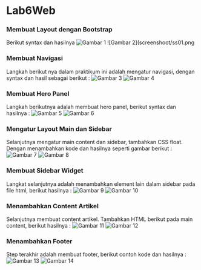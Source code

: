 # Lab6Web
### Membuat Layout dengan Bootstrap
Berikut syntax dan hasilnya
![Gambar 1](screenshoot/ss1.png)
![Gambar 2](screenshoot/ss01.png
### Membuat Navigasi
Langkah berikut nya dalam praktikum ini adalah mengatur navigasi, dengan syntax dan hasil sebagai berikut :
![Gambar 3](screenshoot/ss2.png)
![Gambar 4](screenshoot/ss02.png)
### Membuat Hero Panel
Langkah berikutnya adalah membuat hero panel, berikut syntax dan hasilnya :
![Gambar 5](screenshoot/ss3.png)
![Gambar 6](screenshoot/ss03.png)
### Mengatur Layout Main dan Sidebar
Selanjutnya mengatur main content dan sidebar, tambahkan CSS float. Dengan menambahkan kode dan hasilnya seperti gambar berikut :
![Gambar 7](screenshoot/ss4.png)
![Gambar 8](screenshoot/ss04.png)
### Membuat Sidebar Widget
Langkat selanjutnya adalah menambahkan element lain dalam sidebar pada file html, berikut hasilnya :
![Gambar 9](screenshoot/ss5.png)
![Gambar 10](screenshoot/ss05.png)
### Menambahkan Content Artikel
Selanjutnya membuat content artikel. Tambahkan HTML berikut pada main content, berikut hasilnya :
![Gambar 11](screenshoot/ss6.png)
![Gambar 12](screenshoot/ss06.png)
### Menambahkan Footer
Step terakhir adalah membuat footer, berikut contoh kode dan hasilnya :
![Gambar 13](screenshoot/ss7.png)
![Gambar 14](screenshoot/ss07.png)
